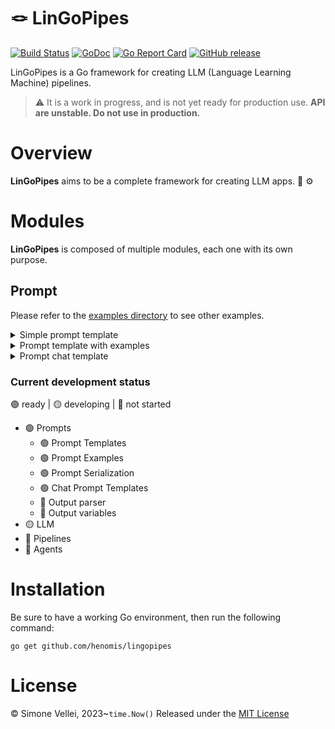 # 🪢 LinGoPipes

[![Build Status](https://github.com/henomis/lingopipes/actions/workflows/test.yml/badge.svg)](https://github.com/henomis/lingopipes/actions/workflows/test.yml) [![GoDoc](https://godoc.org/github.com/henomis/lingopipes?status.svg)](https://godoc.org/github.com/henomis/lingopipes) [![Go Report Card](https://goreportcard.com/badge/github.com/henomis/lingopipes)](https://goreportcard.com/report/github.com/henomis/lingopipes) [![GitHub release](https://img.shields.io/github/release/henomis/lingopipes.svg)](https://github.com/henomis/lingopipes/releases)

LinGoPipes is a Go framework for creating LLM (Language Learning Machine) pipelines.
> :warning: It is a work in progress, and is not yet ready for production use. **API are unstable. Do not use in production.**

# Overview
**LinGoPipes** aims to be a complete framework for creating LLM apps. :robot: :gear:

# Modules
**LinGoPipes** is composed of multiple modules, each one with its own purpose.
## Prompt

Please refer to the [examples directory](examples/prompt/) to see other examples.
<details>
<summary>Simple prompt template</summary>

```go
package main

import (
	"fmt"

	"github.com/henomis/lingopipes/prompt/template"
)

func main() {

	promptTemplate := template.New(
		[]string{"name"},
		[]string{},
		"Hello {{.name}}",
		nil,
	)

	output, err := promptTemplate.Format(template.Inputs{
		"name": "World",
	})
	if err != nil {
		panic(err)
	}

	fmt.Println(output)

}
```
</details>

<details>
<summary>Prompt template with examples</summary>

```go
package main

import (
	"fmt"

	"github.com/henomis/lingopipes/prompt/example"
	"github.com/henomis/lingopipes/prompt/template"
)

func main() {

	promptExamples := example.Examples{
		Examples: []example.Example{
			{
				"question": "Red is a color?",
				"answer":   "Yes",
			},
			{
				"question": "Car is a color?",
				"answer":   "No",
			},
		},
		Separator: "\n\n",
		Prefix:    "Answer to questions.",
		Suffix:    "Question: {{.input}}\nAnswer: ",
	}

	examplesTemplate := template.New(
		[]string{"question", "answer"},
		[]string{},
		"Question: {{.question}}\nAnswer: {{.answer}}",
		nil,
	)

	promptTemplate, err := template.NewWithExamples(
		[]string{"input"},
		[]string{},
		promptExamples,
		examplesTemplate,
	)
	if err != nil {
		panic(err)
	}

	output, err := promptTemplate.Format(template.Inputs{
		"input": "World is a color?",
	})
	if err != nil {
		panic(err)
	}

	fmt.Println(output)

}
```
</details>

<details>
<summary>Prompt chat template</summary>

```go
package main

import (
	"fmt"

	"github.com/henomis/lingopipes/prompt/chat"
	"github.com/henomis/lingopipes/prompt/template"
)

func main() {

	chatTemplate := chat.New(
		[]chat.MessageTemplate{
			{
				Type: chat.MessageTypeSystem,
				Template: template.New(
					[]string{"input_language", "output_language"},
					[]string{},
					"You are a helpful assistant that translates {{.input_language}} to {{.output_language}}.",
					nil,
				),
			},
			{
				Type: chat.MessageTypeUser,
				Template: template.New(
					[]string{"text"},
					[]string{},
					"{{.text}}",
					nil,
				),
			},
		},
	)

	messages, err := chatTemplate.ToMessages(
		template.Inputs{
			"input_language":  "English",
			"output_language": "French",
			"text":            "I love programming.",
		},
	)
	if err != nil {
		panic(err)
	}

	fmt.Printf("%+v", messages)

}
```
</details>

### Current development status
🟢 ready | 🟡 developing | 🔴 not started

- 🟢 Prompts
    - 🟢 Prompt Templates
    - 🟢 Prompt Examples
    - 🟢 Prompt Serialization
    - 🟢 Chat Prompt Templates
    - 🔴 Output parser
    - 🔴 Output variables
- 🟡 LLM
- 🔴 Pipelines
- 🔴 Agents

# Installation
Be sure to have a working Go environment, then run the following command:

```shell
go get github.com/henomis/lingopipes
```

# License
© Simone Vellei, 2023~`time.Now()`
Released under the [MIT License](LICENSE)